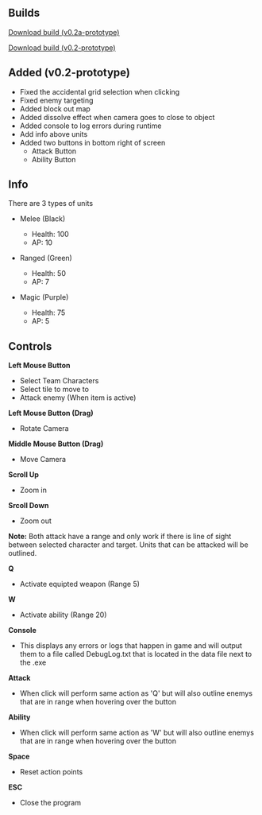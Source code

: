<h2>Builds</h2>

[Download build (v0.2a-prototype)](https://github.com/Mimy09/HuntsMan/releases/tag/v0.2a-prototype "HuntsMan")

[Download build (v0.2-prototype)](https://github.com/Mimy09/HuntsMan/releases/tag/v0.2-prototype "HuntsMan")


<h2>Added (v0.2-prototype)</h2>

* Fixed the accidental grid selection when clicking
* Fixed enemy targeting 
* Added block out map
* Added dissolve effect when camera goes to close to object
* Added console to log errors during runtime
* Add info above units
* Added two buttons in bottom right of screen
  * Attack Button
  * Ability Button


<h2>Info</h2>
There are 3 types of units

* Melee (Black)
  * Health: 100
  * AP: 10
  
* Ranged (Green)
  * Health: 50
  * AP: 7
  
* Magic (Purple)
  * Health: 75
  * AP: 5

<h2>Controls</h2>

<b>Left Mouse Button</b>
- Select Team Characters
- Select tile to move to
- Attack enemy (When item is active)

<b>Left Mouse Button (Drag)</b>
- Rotate Camera

<b>Middle Mouse Button (Drag)</b>
- Move Camera

<b>Scroll Up</b>
- Zoom in

<b>Srcoll Down</b>
- Zoom out

<b>Note:</b> Both attack have a range and only work if there is line of
sight between selected character and target. Units that can be attacked
will be outlined.

<b>Q</b>
- Activate equipted weapon (Range 5)

<b>W</b>
- Activate ability (Range 20)

<b>Console</b>
- This displays any errors or logs that happen in game and will output them to a file called DebugLog.txt that is located in the data file next to the .exe

<b>Attack</b>
- When click will perform same action as 'Q' but will also outline enemys that are in range when hovering over the button

<b>Ability</b>
- When click will perform same action as 'W' but will also outline enemys that are in range when hovering over the button


<b>Space</b>
- Reset action points

<b>ESC</b>
- Close the program






